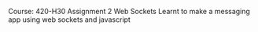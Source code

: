 
Course: 420-H30 
Assignment 2 Web Sockets 
Learnt to make a messaging app using web sockets and javascript
